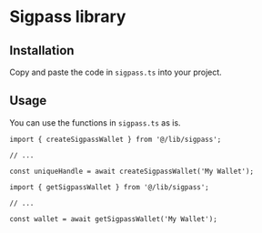 # Sigpass library

## Installation

Copy and paste the code in `sigpass.ts` into your project.

## Usage

You can use the functions in `sigpass.ts` as is.

```tsx
import { createSigpassWallet } from '@/lib/sigpass';

// ...

const uniqueHandle = await createSigpassWallet('My Wallet');
```

```tsx
import { getSigpassWallet } from '@/lib/sigpass';

// ...

const wallet = await getSigpassWallet('My Wallet');
```